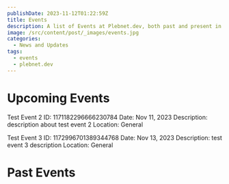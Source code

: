 ```yaml
---
publishDate: 2023-11-12T01:22:59Z
title: Events
description: A list of Events at Plebnet.dev, both past and present in Discord.
image: /src/content/post/_images/events.jpg
categories:
  - News and Updates
tags:
  - events
  - plebnet.dev
---
```


# Upcoming Events

Test Event 2
ID: 1171182296666230784
Date: Nov 11, 2023
Description:
description about test event 2
Location: General

Test Event 3
ID: 1172996701389344768
Date: Nov 13, 2023
Description:
test event 3 description
Location: General

# Past Events


